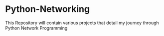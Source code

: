 Python-Networking
=================
This Repository will contain various projects that detail my journey through Python Network Programming 
